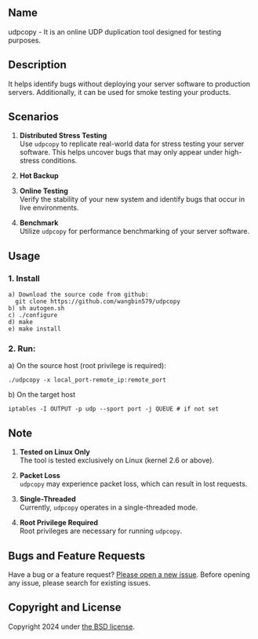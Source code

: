 ## Name
udpcopy - It is an online UDP duplication tool designed for testing purposes.


## Description
It helps identify bugs without deploying your server software to production servers. Additionally, it can be used for smoke testing your products.


## Scenarios
1. **Distributed Stress Testing**  
   Use `udpcopy` to replicate real-world data for stress testing your server software. This helps uncover bugs that may only appear under high-stress conditions.

2. **Hot Backup**  

3. **Online Testing**  
   Verify the stability of your new system and identify bugs that occur in live environments.

4. **Benchmark**  
   Utilize `udpcopy` for performance benchmarking of your server software.


## Usage
### 1. Install

```
a) Download the source code from github:
  git clone https://github.com/wangbin579/udpcopy
b) sh autogen.sh
c) ./configure
d) make
e) make install
```

### 2. Run:

a) On the source host (root privilege is required):

`./udpcopy -x local_port-remote_ip:remote_port`
 
b) On the target host 

```
iptables -I OUTPUT -p udp --sport port -j QUEUE # if not set
```

## Note
1. **Tested on Linux Only**  
   The tool is tested exclusively on Linux (kernel 2.6 or above).

2. **Packet Loss**  
   `udpcopy` may experience packet loss, which can result in lost requests.

3. **Single-Threaded**  
   Currently, `udpcopy` operates in a single-threaded mode.

4. **Root Privilege Required**  
   Root privileges are necessary for running `udpcopy`.

## Bugs and Feature Requests
Have a bug or a feature request? [Please open a new issue](https://github.com/wangbin579/udpcopy/issues). Before opening any issue, please search for existing issues.

## Copyright and License
Copyright 2024 under [the BSD license](LICENSE).
